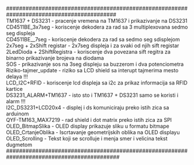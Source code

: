 ##########################################################################################<br />
TM1637 + DS3231 - pracenje vremena na TM1637 i prikazivanje na DS3231 <br />
CD4511BE_3x7seg - koriscenje dekodera za rad sa 3 multiplexovana sedmo seg displeja <br />
CD4511BE__7seg - koriscenje dekodera za rad sa sedmo seg sdisplejom <br />
2x7seg + 2xShift registar - 2x7seg displeja i za svaki od njih sift registar <br />
2LedDioda + 2ShiftRegistra - koriscenje dva povezana sift regitra za binarno prikazivanje brojeva na diodama<br />
SOS - prikazivanje sos na 3seg displeju sa buzzerom i dva potenciometra <br />
Riziko-tajmer_update - riziko sa LCD shield sa interupt tajmerima mesto delaya !!!<br />
LCD_I2C+RFID - koriscenje lcd displeja sa i2c za prikaz informacija sa RFID kartice<br />
DS3231_ALARM+TM1637 - isto sto i TM1637 + DS3231 samo se koristi i alarm !!!<br />
I2C_DS3231+LCD20x4 - displej i ds komuniciraju preko istih zica sa arduinom<br />
QYF-TM163_MAX7219 - rad shield i dot matrix preko istih zica za SPI<br />
OLED_BitmapSlika - OLED display prikazuje sliku u formatu bitmape<br />
OLED_CrtanjeOblika - Iscrtavanje geometrijskih oblika na OLED displayu<br />
OLED_Scrolling - Tekst koji se scrolluje i menja smer i velicina tekst dugmetom<br />
###########################################################################################<br />
